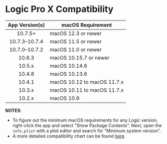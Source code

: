 # Logic Pro X Compatibility

App Version(s) | macOS Requirement
:-------------:|----------------------
10.7.5+        | macOS 12.3 or newer
10.7.3–10.7.4| macOS 11.5 or newer
10.7.0–10.7.2| macOS 11.0 or newer
10.6.3         | macOS 10.15.7 or newer
10.5.x         | macOS 10.14.6	
10.4.8         | macOS 10.13.6
10.4.1         | macOS 10.12 to macOS 11.7.x
10.3.x         | macOS 10.11 to macOS 11.7.x
10.2.x         | macOS 10.9

**NOTES**:

- To figure out the minimum macOS requirements for any Logic version, right-click the app and select "Show Package Contents". Next, open the `info.plist` with a plist editor and search for "Minimum system version".
- A more detailed compatibility chart can be found [here](https://docs.google.com/spreadsheets/d/1az7KnLQJ1jm_umIhkjjNTr47-vUCcranCXgTTW5R7jY/edit?usp=sharing).
